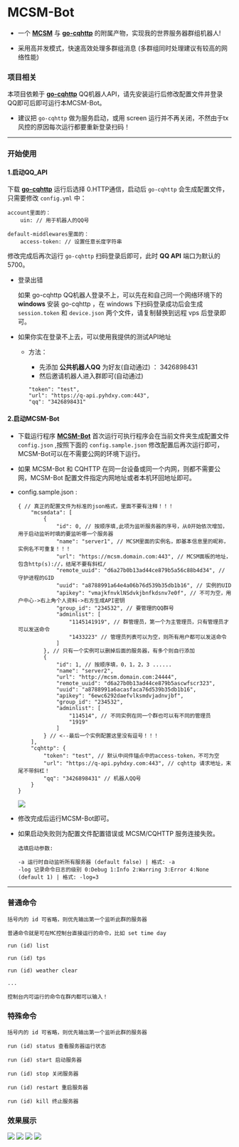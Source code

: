 # MCSM-Bot

- 一个 **[MCSM](https://github.com/MCSManager/MCSManager)** 与 **[go-cqhttp](https://github.com/Mrs4s/go-cqhttp)** 的附属产物，实现我的世界服务器群组机器人!

- 采用高并发模式，快速高效处理多群组消息 (多群组同时处理建议有较高的网络性能)

### 项目相关

本项目依赖于 **[go-cqhttp](https://github.com/Mrs4s/go-cqhttp)** QQ机器人API，请先安装运行后修改配置文件并登录QQ即可后即可运行本MCSM-Bot。

- 建议把 ``go-cqhttp`` 做为服务启动，或用 screen 运行并不再关闭，不然由于tx风控的原因每次运行都要重新登录扫码！

-----
### 开始使用

#### 1.启动QQ_API

下载 **[go-cqhttp](https://github.com/Mrs4s/go-cqhttp)** 运行后选择 0.HTTP通信，启动后 `go-cqhttp` 会生成配置文件，只需要修改 `config.yml` 中：
```
account里面的：
    uin: // 用于机器人的QQ号
    
default-middlewares里面的：
    access-token: // 设置任意长度字符串
```

修改完成后再次运行 `go-cqhttp` 扫码登录后即可，此时 **QQ API** 端口为默认的5700。

- 登录出错

    如果 go-cqhttp QQ机器人登录不上，可以先在和自己同一个网络环境下的 **windows** 安装 go-cqhttp ，在 windows 下扫码登录成功后会生成 `session.token` 和 `device.json` 两个文件，请复制替换到远程 vps 后登录即可。

- 如果你实在登录不上去，可以使用我提供的测试API地址
    - 方法：
        - 先添加 **公共机器人QQ** 为好友(自动通过) ： 3426898431
        - 然后邀请机器人进入群即可(自动通过)

        ```
        "token": "test",
        "url": "https://q-api.pyhdxy.com:443",
        "qq": "3426898431"
        ```

#### 2.启动MCSM-Bot

- 下载运行程序 **[MCSM-Bot](https://github.com/zijiren233/MCSM-Bot/releases)** 
首次运行可执行程序会在当前文件夹生成配置文件 `config.json` ,按照下面的 `config.sample.json` 修改配置后再次运行即可，MCSM-Bot可以在不需要公网的环境下运行。

- 如果 MCSM-Bot 和 CQHTTP 在同一台设备或同一个内网，则都不需要公网，MCSM-Bot 配置文件指定内网地址或者本机环回地址即可。

- config.sample.json :

    ```
    { // 真正的配置文件为标准的json格式，里面不要有注释！！！
        "mcsmdata": [
            {
                "id": 0, // 按顺序填,此项为监听服务器的序号，从0开始依次增加，用于启动监听时填的要监听哪一个服务器
                "name": "server1", // MCSM里面的实例名，即基本信息里的昵称，实例名不可重复！！！
                "url": "https://mcsm.domain.com:443", // MCSM面板的地址，包含http(s)://，结尾不要有斜杠/
                "remote_uuid": "d6a27b0b13ad44ce879b5a56c88b4d34", // 守护进程的GID
                "uuid": "a8788991a64e4a06b76d539b35db1b16", // 实例的UID
                "apikey": "vmajkfnvklNSdvkjbnfkdsnv7e0f", // 不可为空，用户中心->右上角个人资料->右方生成API密钥
                "group_id": "234532", // 要管理的QQ群号
                "adminlist": [
                    "1145141919", // 群管理员，第一个为主管理员，只有管理员才可以发送命令
                    "1433223" // 管理员列表可以为空，则所有用户都可以发送命令
                ]
            }, // 只有一个实例可以删掉后面的服务器，有多个则自行添加
            {
                "id": 1, // 按顺序填，0，1，2，3 ......
                "name": "server2",
                "url": "http://mcsm.domain.com:24444",
                "remote_uuid": "d6a27b0b13ad44ce879b5ascwfscr323",
                "uuid": "a8788991a6acasfaca76d539b35db1b16",
                "apikey": "6ewc6292daefvlksmdvjadnvjbf",
                "group_id": "234532",
                "adminlist": [
                    "114514", // 不同实例在同一个群也可以有不同的管理员
                    "1919"
                ]
            } // <--最后一个实例配置这里没有逗号！！！
        ],
        "cqhttp": {
            "token": "test", // 默认中间件锚点中的access-token，不可为空
            "url": "https://q-api.pyhdxy.com:443", // cqhttp 请求地址，末尾不带斜杠！
            "qq": "3426898431" // 机器人QQ号
        }
    }
    ```

    <img src="docs\sc\Sample_4.png" />

- 修改完成后运行MCSM-Bot即可。

- 如果启动失败则为配置文件配置错误或 MCSM/CQHTTP 服务连接失败。

    ```
    选填启动参数:

    -a 运行时自动监听所有服务器 (default false) | 格式: -a
    -log 记录命令日志的级别 0:Debug 1:Info 2:Warring 3:Error 4:None (default 1) | 格式: -log=3
    ```

-----

### 普通命令

```
括号内的 id 可省略，则优先输出第一个监听此群的服务器

普通命令就是可在MC控制台直接运行的命令，比如 set time day

run (id) list

run (id) tps

run (id) weather clear

...

控制台内可运行的命令在群内都可以输入！
```

### 特殊命令

```
括号内的 id 可省略，则优先输出第一个监听此群的服务器

run (id) status 查看服务器运行状态

run (id) start 启动服务器

run (id) stop 关闭服务器

run (id) restart 重启服务器

run (id) kill 终止服务器
```

### 效果展示

<img src="docs\sc\Sample_1.png" />

<img src="docs\sc\Sample_2.png" />

<img src="docs\sc\Sample_3.png" />

<img src="docs\sc\Sample_5.png" />